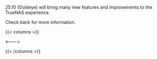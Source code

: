&NewLine;

25.10 (Goldeye) will bring many new features and improvements to the TrueNAS experience.

Check back for more information.

{{< columns >}}

<--->

{{< /columns >}}
